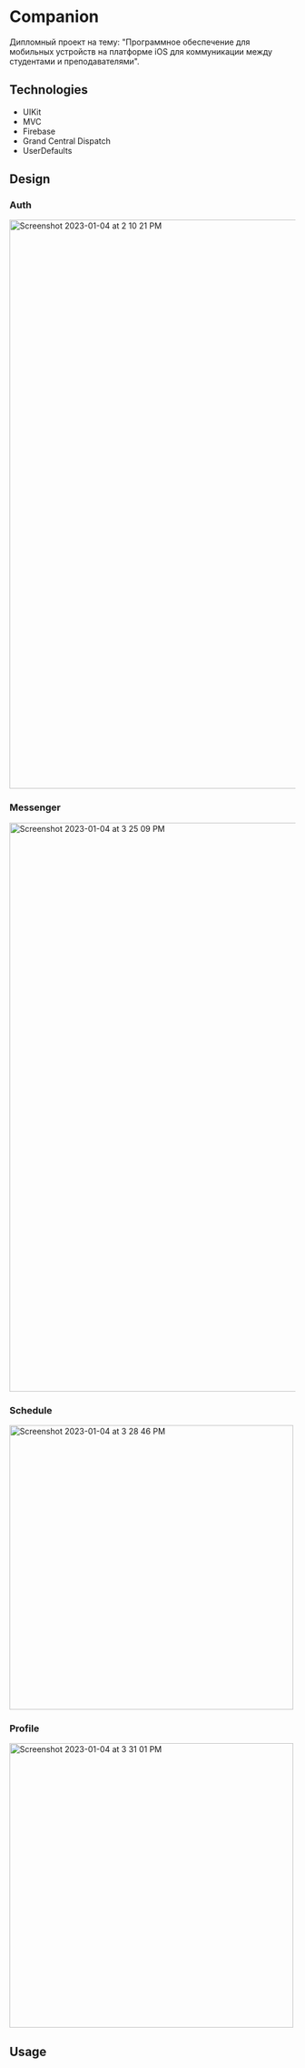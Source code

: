 # Companion
Дипломный проект на тему: "Программное обеспечение для мобильных устройств на платформе iOS для коммуникации между студентами и преподавателями".

## Technologies
+ UIKit
+ MVC
+ Firebase
+ Grand Central Dispatch
+ UserDefaults

## Design
### Auth
<img width="1000" alt="Screenshot 2023-01-04 at 2 10 21 PM" src="https://user-images.githubusercontent.com/70813562/210551385-f6a0a221-39c5-430d-9809-1918ab1ea536.png">

### Messenger
<img width="1000" alt="Screenshot 2023-01-04 at 3 25 09 PM" src="https://user-images.githubusercontent.com/70813562/210554653-14cf1b3d-f6b8-4930-91e8-cab2fcef72f4.png">

### Schedule
<img width="500" alt="Screenshot 2023-01-04 at 3 28 46 PM" src="https://user-images.githubusercontent.com/70813562/210555263-bab4297f-6357-47dd-b284-f5ea01e05603.png">

### Profile
<img width="500" alt="Screenshot 2023-01-04 at 3 31 01 PM" src="https://user-images.githubusercontent.com/70813562/210555594-b3ba9902-1569-4603-b33b-a38959178281.png">


## Usage
